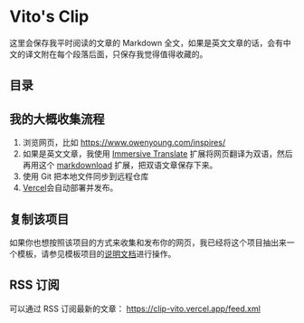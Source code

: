 # Vito's Clip

这里会保存我平时阅读的文章的 Markdown 全文，如果是英文文章的话，会有中文的译文附在每个段落后面，只保存我觉得值得收藏的。

## 目录

<!-- Table of Content-->

## 我的大概收集流程

1. 浏览网页，比如 <https://www.owenyoung.com/inspires/>
2. 如果是英文文章，我使用 [Immersive Translate](https://github.com/immersive-translate/immersive-translate) 扩展将网页翻译为双语，然后再用这个 [markdownload](https://github.com/theowenyoung/markdownload) 扩展，把双语文章保存下来。
3. 使用 Git 把本地文件同步到远程仓库
4. [Vercel](https://vercel.com/dashboard)会自动部署并发布。

## 复制该项目

如果你也想按照该项目的方式来收集和发布你的网页，我已经将这个项目抽出来一个模板，请参见模板项目的[说明文档](https://github.com/theowenyoung/clip-template)进行操作。

## RSS 订阅

可以通过 RSS 订阅最新的文章： <https://clip-vito.vercel.app/feed.xml>